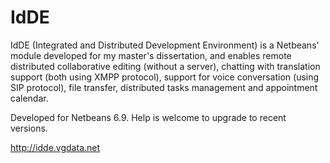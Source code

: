 # IdDE
IdDE (Integrated and Distributed Development Environment) is a Netbeans' module developed for my master's dissertation, and enables remote distributed collaborative editing (without a server), chatting with translation support (both using XMPP protocol), support for voice conversation (using SIP protocol), file transfer, distributed tasks management and appointment calendar.

Developed for Netbeans 6.9. Help is welcome to upgrade to recent versions.

http://idde.vgdata.net
